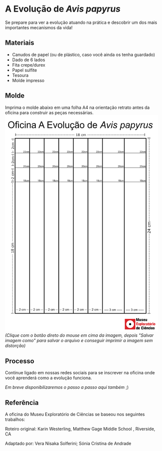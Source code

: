 # A Evolução de _Avis papyrus_

Se prepare para ver a evolução atuando na prática e descobrir um dos mais importantes mecanismos da vida!

## Materiais
* Canudos de papel (ou de plástico, caso você ainda os tenha guardado)
* Dado de 6 lados
* Fita crepe/durex
* Papel sulfite
* Tesoura
* Molde impresso

## Molde
Imprima o molde abaixo em uma folha A4 na orientação retrato antes da oficina para construir as peças necessárias.
![Molde_Avis](Molde_Avis_Papyrus_3.png)
_(Clique com o botão direto do mouse em cima da imagem, depois "Salvar imagem como" para salvar o arquivo e conseguir imprimir a imagem sem distorção)_




## Processo
Continue ligado em nossas redes sociais para se inscrever na oficina onde você aprenderá como a evolução funciona.

_Em breve disponibilizaremos o passo a passo aqui também_ ;)


## Referência
A oficina do Museu Exploratório de Ciências se baseou nos seguintes trabalhos:

Roteiro original: Karin Westerling, Matthew Gage Middle School , Riverside, CA

Adaptado por: Vera Nisaka Solferini; Sónia Cristina de Andrade
